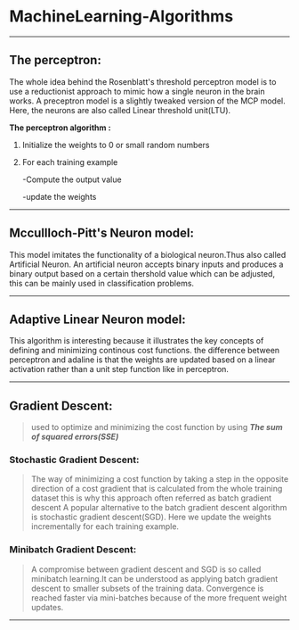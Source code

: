 # MachineLearning-Algorithms
---
## The perceptron:

The whole idea behind the Rosenblatt's threshold perceptron model is to use a reductionist approach to mimic how a single neuron in the brain works.
A preceptron model is a slightly tweaked version of the MCP model.
Here, the neurons are also called Linear threshold unit(LTU).


**The perceptron algorithm :**
1. Initialize the weights to 0 or small random numbers
2. For each training example 

    -Compute the output value 
    
    -update the weights
---
## Mccullloch-Pitt's Neuron model:

This model imitates the functionality of a biological neuron.Thus also called Artificial Neuron.
An artificial neuron accepts binary inputs and produces a binary output based on a certain thershold value which can be adjusted, this can be mainly used in classification problems.

---
## Adaptive Linear Neuron model:

This algorithm is interesting because it illustrates the key concepts of defining and minimizing continous cost functions.
the difference between perceptron and adaline is that the weights are updated based on a linear activation rather than a unit step function like in perceptron.

---
## Gradient Descent:

> used to optimize and minimizing the cost function by using ***The sum of squared errors(SSE)***

### Stochastic Gradient Descent:
> The way of minimizing a cost function by taking a step in the opposite direction of a cost gradient that is calculated from the whole training dataset this is why this approach often referred as batch gradient descent
> A popular alternative to the batch gradient descent algorithm is stochastic gradient descent(SGD).
> Here we update the weights incrementally for each training example.

### Minibatch Gradient Descent:
> A compromise between gradient descent and SGD is so called minibatch learning.It can be understood as applying batch gradient descent to smaller subsets of the training data.
> Convergence is reached faster via mini-batches because of the more frequent weight updates.

---
